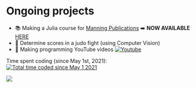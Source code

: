 # Ongoing projects

- 📚 Making a Julia course for [Manning Publications](https://www.manning.com/)   ➡️   **NOW AVAILABLE** [HERE](https://www.manning.com/liveprojectseries/learn-julia-ser?utm_source=jorisl&utm_medium=affiliate&utm_campaign=liveproject_limonier_learn_2_9_22&a_aid=jorisl&a_bid=18156088)
- 🥋 Determine scores in a judo fight (using Computer Vision)
- 🎥 Making programming YouTube videos <a
target="_blank" rel="noopener noreferrer" href="https://www.youtube.com/channel/UCRiPdnPDn3FljsRmFhbMpeg">
  <img alt="Youtube" src="https://img.shields.io/badge/Joris LIMONIER (Dataphile)%20-%23FF0000.svg?&style=plastic&logo=YouTube&logoColor=white"/>
</a>

Time spent coding (since May 1st, 2021): 
<a href="https://wakatime.com/@34351164-48d1-4b56-93eb-d9857f8a14f2"><img src="https://wakatime.com/badge/user/34351164-48d1-4b56-93eb-d9857f8a14f2.svg" alt="Total time coded since May 1 2021" /></a>


<img src="https://wakatime.com/share/@JorisLimonier/5385293f-2fff-4d6b-bf1f-b36c1e544b7a.svg">
